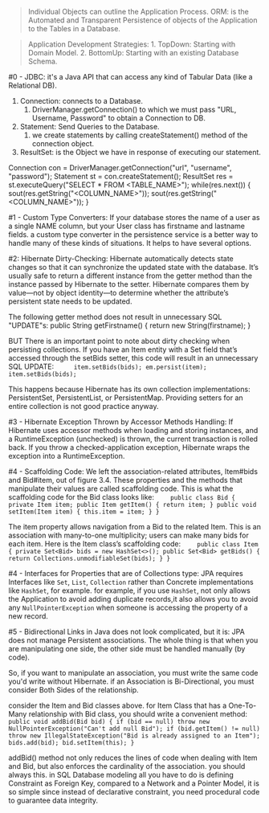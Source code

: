 >Individual Objects can outline the Application Process.
> ORM: is the Automated and Transparent Persistence of objects of the Application to the Tables in a Database.

>Application Development Strategies:
    1. TopDown: Starting with Domain Model.
    2. BottomUp: Starting with an existing Database Schema.

#0 - JDBC:
it's a Java API that can access any kind of Tabular Data (like a Relational DB).
   1. Connection: connects to a Database.
      1. DriverManager.getConnection() to which we must pass "URL, Username, Password" to obtain a Connection to DB.
   2. Statement: Send Queries to the Database.
      1. we create statements by calling createStatement() method of the connection object.
   3. ResultSet: is the Object we have in response of executing our statement.

Connection con = DriverManager.getConnection("url", "username", "password");
Statement st = con.createStatement();
ResultSet res = st.executeQuery("SELECT * FROM <TABLE_NAME>");
while(res.next()) {
    sout(res.getString("<COLUMN_NAME>"));
    sout(res.getString("<COLUMN_NAME>"));
}

#1 - Custom Type Converters:
If your database stores the name of a user as a single NAME column, but your User class has firstname and lastname fields.
    a custom type converter in the persistence service is a better way to handle many of these kinds of situations.
    It helps to have several options.

#2: Hibernate Dirty-Checking:
Hibernate automatically detects state changes so that it can synchronize the updated state with the database. It’s
    usually safe to return a different instance from the getter method than the instance passed by Hibernate
    to the setter. Hibernate compares them by value—not by object identity—to determine whether the attribute’s
    persistent state needs to be updated. 

The following getter method does not result in unnecessary SQL "UPDATE"s:
    public String getFirstname() {
           return new String(firstname);
    }

BUT There is an important point to note about dirty checking when persisting collections.
    If you have an Item entity with a Set<Bid> field that’s accessed through the setBids setter, this code will result
    in an unnecessary SQL UPDATE:
`     item.setBids(bids);
     em.persist(item);
     item.setBids(bids);`

This happens because Hibernate has its own collection implementations: PersistentSet, PersistentList, or PersistentMap.
    Providing setters for an entire collection is not good practice anyway.

#3 - Hibernate Exception Thrown by Accessor Methods Handling:
If Hibernate uses accessor methods when loading and storing instances, and a RuntimeException (unchecked) is thrown,
    the current transaction is rolled back.
    If you throw a checked-application exception, Hibernate wraps the exception into a RuntimeException.

#4 - Scaffolding Code:
We left the association-related attributes, Item#bids and Bid#item, out of figure 3.4. These properties and the methods
    that manipulate their values are called scaffolding code. This is what the scaffolding code for the Bid class
    looks like:
`    public class Bid {
        private Item item;
        public Item getItem() {
            return item;
        }
        public void setItem(Item item) {
            this.item = item;
        }
    }`

The item property allows navigation from a Bid to the related Item. This is an association with many-to-one
    multiplicity; users can make many bids for each item. Here is the Item class’s scaffolding code:
`    public class Item {
        private Set<Bid> bids = new HashSet<>();
        public Set<Bid> getBids() {
            return Collections.unmodifiableSet(bids);
        }
    }`

#4 - Interfaces for Properties that are of Collections type:
JPA requires Interfaces like `Set`, `List`, `Collection` rather than Concrete implementations like `HashSet`, for example.
    for example, if you use `HashSet`, not only allows the Application to avoid adding duplicate records,it also
    allows you to avoid any `NullPointerException` when someone is accessing the property of a new record.

#5 - Bidirectional Links in Java does not look complicated, but it is:
JPA does not manage Persistent associations.
The whole thing is that when you are manipulating one side, the other side must be handled manually (by code).

So, if you want to manipulate an association, you must write the same code you'd write without Hibernate.
if an Association is Bi-Directional, you must consider Both Sides of the relationship.

consider the Item and Bid classes above.
for Item Class that has a One-To-Many relationship with Bid class, you should write a convenient method:
`public void addBid(Bid bid) {
    if (bid == null)
        throw new NullPointerException("Can't add null Bid");
    if (bid.getItem() != null)
        throw new IllegalStateException("Bid is already assigned to an Item");
    bids.add(bid);
    bid.setItem(this);
}`

addBid() method not only reduces the lines of code when dealing with Item and Bid, but also enforces the cardinality of
    the association. you should always this.
    in SQL Database modeling all you have to do is defining Constraint as Foreign Key, compared to a Network and
    a Pointer Model, it is so simple since instead of declarative constraint, you need procedural code to guarantee
    data integrity.

